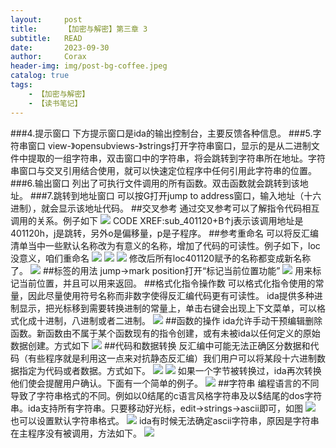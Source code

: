 ```yaml
---
layout:     post
title:      【加密与解密】第三章 3
subtitle:   READ
date:       2023-09-30
author:     Corax
header-img: img/post-bg-coffee.jpeg
catalog: true
tags:
    - 【加密与解密】
    - 【读书笔记】
---
```


###4.提示窗口
下方提示窗口是ida的输出控制台，主要反馈各种信息。
###5.字符串窗口
view-》opensubviews-》strings打开字符串窗口，显示的是从二进制文件中提取的一组字符串，双击窗口中的字符串，将会跳转到字符串所在地址。字符串窗口与交叉引用结合使用，就可以快速定位程序中任何引用此字符串的位置。
###6.输出窗口
列出了可执行文件调用的所有函数。双击函数就会跳转到该地址。
###7.跳转到地址窗口
可以按G打开jump to address窗口，输入地址（十六进制），就会显示该地址代码。
##交叉参考
通过交叉参考可以了解指令代码相互调用的关系。例子如下
![](https://typora-1321221957.cos.ap-shanghai.myqcloud.com/image1/202311021131148.png)
CODE XREF:sub_401120+B↑j表示该调用地址是401120h，j是跳转，另外o是偏移量，p是子程序。
##参考重命名
可以将反汇编清单当中一些默认名称改为有意义的名称，增加了代码的可读性。例子如下，loc没意义，咱们重命名
![](https://typora-1321221957.cos.ap-shanghai.myqcloud.com/image1/202311021131149.png)
![](https://typora-1321221957.cos.ap-shanghai.myqcloud.com/image1/202311021131150.png)
![](https://typora-1321221957.cos.ap-shanghai.myqcloud.com/image1/202311021131151.png)
修改后所有loc401120赋予的名称都变成新名称了。
![](https://typora-1321221957.cos.ap-shanghai.myqcloud.com/image1/202311021131152.png)
##标签的用法
jump→mark position打开“标记当前位置功能”
![](https://typora-1321221957.cos.ap-shanghai.myqcloud.com/image1/202311021131153.png)
用来标记当前位置，并且可以用来返回。
##格式化指令操作数
可以格式化指令使用的常量，因此尽量使用符号名称而非数字使得反汇编代码更有可读性。
ida提供多种进制显示，把光标移到需要转换进制的常量上，单击右键会出现上下文菜单，可以格式化成十进制，八进制或者二进制。
![](https://typora-1321221957.cos.ap-shanghai.myqcloud.com/image1/202311021131154.png)
##函数的操作
ida允许手动干预编辑删除函数。新函数由不属于某个函数现有的指令创建，或有未被ida以任何定义的原始数据创建。方式如下
![](https://typora-1321221957.cos.ap-shanghai.myqcloud.com/image1/202311021131155.png)
##代码和数据转换
反汇编中可能无法正确区分数据和代码（有些程序就是利用这一点来对抗静态反汇编）我们用户可以将某段十六进制数据指定为代码或者数据。方式如下。
![](https://typora-1321221957.cos.ap-shanghai.myqcloud.com/image1/202311021131156.png)
![](https://typora-1321221957.cos.ap-shanghai.myqcloud.com/image1/202311021131157.png)
如果一个字节被转换过，ida再次转换他们使会提醒用户确认。下面有一个简单的例子。
![](https://typora-1321221957.cos.ap-shanghai.myqcloud.com/image1/202311021131158.png)
##字符串
编程语言的不同导致了字符串格式的不同。例如以0结尾的c语言风格字符串及以$结尾的dos字符串。ida支持所有字符串。只要移动好光标，edit→strings→ascii即可，如图
![](https://typora-1321221957.cos.ap-shanghai.myqcloud.com/image1/202311021131160.png)
也可以设置默认字符串格式。
![](https://typora-1321221957.cos.ap-shanghai.myqcloud.com/image1/202311021131161.png)
ida有时候无法确定ascii字符串，原因是字符串在主程序没有被调用，方法如下。
![](https://typora-1321221957.cos.ap-shanghai.myqcloud.com/image1/202311021131162.png)
